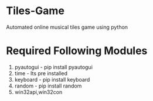 # Tiles-Game
Automated online musical tiles game using python

# Required Following Modules

1. pyautogui - pip install pyautogui
2. time - Its pre installed
3. keyboard - pip install keyboard
4. random - pip install random
5. win32api,win32con


